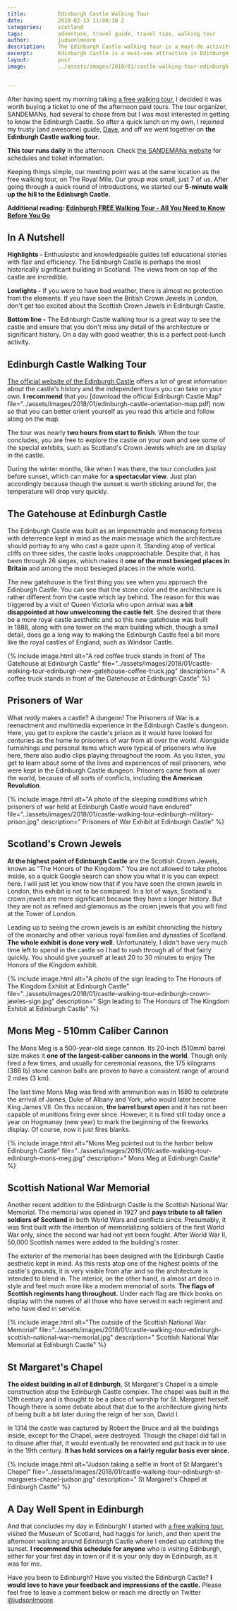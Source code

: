 ```yaml
---
title:			Edinburgh Castle Walking Tour
date:			2018-02-13 11:00:30 Z
categories:		scotland
tags:			adventure, travel guide, travel tips, walking tour
author:			judsonlmoore
description:	The Edinburgh Castle walking tour is a must-do activity in Edinburgh. I took the walking tour of the castle which proved to be very educational and a highly efficient use of my limited time in Edinburgh. Read all my thoughts and see my best photos here.
excerpt:		Edinburgh Castle is a must-see attraction in Edinburgh. I took a walking tour of the castle which proved to be very educational and a highly efficient use of my limited time in Edinburgh. Here are my notes from the tour as well as photos of the best details.
layout:			post
image:			../assets/images/2018/01/castle-walking-tour-edinburgh-new-gatehouse-judson.jpg


---
```


After having spent my morning taking [a free walking tour](https://www.judsonlmoore.com/edinburgh-free-walking-tour/), I decided it was worth buying a ticket to one of the afternoon paid tours. The tour organizer, SANDEMANs, had several to chose from but I was most interested in getting to know the Edinburgh Castle. So after a quick lunch on my own, I rejoined my trusty (and awesome) guide, [Dave](http://www.neweuropetours.eu/Edinburgh/en/Guides/Details/Yb9onL/dave), and off we went together on **the Edinburgh Castle walking tour**.

**This tour runs daily** in the afternoon. Check [the SANDEMANs website](http://www.neweuropetours.eu/edinburgh/en/home?&Tour=8276) for schedules and ticket information.

Keeping things simple, our meeting point was at the same location as the free walking tour, on The Royal Mile. Our group was small, just 7 of us. After going through a quick round of introductions, we started our **5-minute walk up the hill to the Edinburgh Castle**.

**Additional reading: [Edinburgh FREE Walking Tour - All You Need to Know Before You Go](https://www.judsonlmoore.com/edinburgh-free-walking-tour/)**

## In A Nutshell

**Highlights -** Enthusiastic and knowledgeable guides tell educational stories with flair and efficiency. The Edinburgh Castle is perhaps the most historically significant building in Scotland. The views from on top of the castle are incredible.

**Lowlights -** If you were to have bad weather, there is almost no protection from the elements. If you have seen the British Crown Jewels in London, don't get too excited about the Scottish Crown Jewels in Edinburgh Castle.

**Bottom line -** The Edinburgh Castle walking tour is a great way to see the castle and ensure that you don't miss any detail of the architecture or significant history. On a day with good weather, this is a perfect post-lunch activity.

## Edinburgh Castle Walking Tour

[The official website of the Edinburgh Castle](https://www.edinburghcastle.gov.uk) offers a lot of great information about the castle's history and the independent tours you can take on your own. **I recommend** that you [download the official Edinburgh Castle Map" file="../assets/images/2018/01/edinburgh-castle-orientation-map.pdf) now so that you can better orient yourself as you read this article and follow along on the map.

The tour was nearly **two hours from start to finish**. When the tour concludes, you are free to explore the castle on your own and see some of the special exhibits, such as Scotland's Crown Jewels which are on display in the castle.

During the winter months, like when I was there, the tour concludes just before sunset, which can make for **a spectacular view**. Just plan accordingly because though the sunset is worth sticking around for, the temperature will drop very quickly.

## The Gatehouse at Edinburgh Castle

The Edinburgh Castle was built as an impenetrable and menacing fortress with deterrence kept in mind as the main message which the architecture should portray to any who cast a gaze upon it. Standing atop of vertical cliffs on three sides, the castle looks unapproachable. Despite that, it has been through 26 sieges, which makes it **one of the most besieged places in Britain** and among the most besieged places in the whole world.

The new gatehouse is the first thing you see when you approach the Edinburgh Castle. You can see that the stone color and the architecture is rather different from the castle which lay behind. The reason for this was triggered by a visit of Queen Victoria who upon arrival was **a bit disappointed at how unwelcoming the castle felt**. She desired that there be a more royal castle aesthetic and so this new gatehouse was built in 1888, along with one tower on the main building which, though a small detail, does go a long way to making the Edinburgh Castle feel a bit more like the royal castles of England, such as Windsor Castle.

{% include image.html alt="A red coffee truck stands in front of The Gatehouse at Edinburgh Castle" file="../assets/images/2018/01/castle-walking-tour-edinburgh-new-gatehouse-coffee-truck.jpg" description=" A coffee truck stands in front of the Gatehouse at Edinburgh Castle" %}

## Prisoners of War

What *really* makes a castle? A dungeon! The Prisoners of War is a reenactment and multimedia experience in the Edinburgh Castle's dungeon. Here, you get to explore the castle's prison as it would have looked for centuries as the home to prisoners of war from all over the world. Alongside furnishings and personal items which were typical of prisoners who live here, there also audio clips playing throughout the room. As you listen, you get to learn about some of the lives and experiences of real prisoners, who were kept in the Edinburgh Castle dungeon. Prisoners came from all over the world, because of all sorts of conflicts, including **the American Revolution**.

{% include image.html alt="A photo of the sleeping conditions which prisoners of war held at Edinburgh Castle would have endured" file="../assets/images/2018/01/castle-walking-tour-edinburgh-military-prison.jpg" description=" Prisoners of War Exhibit at Edinburgh Castle" %}

## Scotland's Crown Jewels

**At the highest point of Edinburgh Castle** are the Scottish Crown Jewels, known as "The Honors of the Kingdom." You are not allowed to take photos inside, so a quick Google search can show you what it is you can expect here. I will just let you know now that if you have seen the crown jewels in London, this exhibit is not to be compared. In a lot of ways, Scotland's crown jewels are more significant because they have a longer history. But they are not as refined and glamorous as the crown jewels that you will find at the Tower of London.

Leading up to seeing the crown jewels is an exhibit chronicling the history of the monarchy and other various royal families and dynasties of Scotland. **The whole exhibit is done very well.** Unfortunately, I didn't have very much time left to spend in the castle so I had to rush through all of that fairly quickly. You should give yourself at least 20 to 30 minutes to enjoy The Honors of the Kingdom exhibit.

{% include image.html alt="A photo of the sign leading to The Honours of The Kingdom Exhibit at Edinburgh Castle" file="../assets/images/2018/01/castle-walking-tour-edinburgh-crown-jewles-sign.jpg" description=" Sign leading to The Honours of The Kingdom Exhibit at Edinburgh Castle" %}

## Mons Meg - 510mm Caliber Cannon

The Mons Meg is a 500-year-old siege cannon. Its 20-inch (510mm) barrel size makes it **one of the largest-caliber cannons in the world**. Though only fired a few times, and usually for ceremonial reasons, the 175 kilograms (386 lb) stone cannon balls are proven to have a consistent range of around 2 miles (3 km).

The last time Mons Meg was fired with ammunition was in 1680 to celebrate the arrival of James, Duke of Albany and York, who would later become King James VII. On this occasion, **the barrel burst open** and it has not been capable of munitions firing ever since. However, it is fired still today once a year on Hogmanay (new year) to mark the beginning of the fireworks display. Of course, now it just fires blanks.

{% include image.html alt="Mons Meg pointed out to the harbor below Edinburgh Castle" file="../assets/images/2018/01/castle-walking-tour-edinburgh-mons-meg.jpg" description=" Mons Meg at Edinburgh Castle" %}

## Scottish National War Memorial

Another recent addition to the Edinburgh Castle is the Scottish National War Memorial. The memorial was opened in 1927 and **pays tribute to all fallen soldiers of Scotland** in both World Wars and conflicts since. Presumably, it was first built with the intention of memorializing soldiers of the first World War only, since the second war had not yet been fought. After World War II, 50,000 Scottish names were added to the building's roster.

The exterior of the memorial has been designed with the Edinburgh Castle aesthetic kept in mind. As this rests atop one of the highest points of the castle's grounds, it is very visible from afar and so the architecture is intended to blend in. The interior, on the other hand, is almost art deco in style and feel much more like a modern memorial of sorts. **The flags of Scottish regiments hang throughout.** Under each flag are thick books on display with the names of all those who have served in each regiment and who have died in service.

{% include image.html alt="The outside of the Scottish National War Memorial" file="../assets/images/2018/01/castle-walking-tour-edinburgh-scottish-national-war-memorial.jpg" description=" Scottish National War Memorial at Edinburgh Castle" %}

## St Margaret's Chapel

**The oldest building in all of Edinburgh**, St Margaret's Chapel is a simple construction atop the Edinburgh Castle complex. The chapel was built in the 12th century and is thought to be a place of worship for St. Margaret herself. Though there is some debate about that due to the architecture giving hints of being built a bit later during the reign of her son, David I.

In 1314 the castle was captured by Robert the Bruce and all the buildings inside, except for the Chapel, were destroyed. Though the chapel did fall in to disuse after that, it would eventually be renovated and put back in to use in the 19th century. **It has held services on a fairly regular basis ever since.**

{% include image.html alt="Judson taking a selfie in front of St Margaret's Chapel" file="../assets/images/2018/01/castle-walking-tour-edinburgh-st-margarets-chapel-judson.jpg" description=" St Margaret's Chapel at Edinburgh Castle" %}

## A Day Well Spent in Edinburgh

And that concludes my day in Edinburgh! I started with [a free walking tour](https://www.judsonlmoore.com/edinburgh-free-walking-tour/), visited the Museum of Scotland, had haggis for lunch, and then spent the afternoon walking around Edinburgh Castle where I ended up catching the sunset. **I recommend this schedule for anyone** who is visiting Edinburgh, either for your first day in town or if it is your only day in Edinburgh, as it was for me.

Have you been to Edinburgh? Have you visited the Edinburgh Castle? **I would love to have your feedback and impressions of the castle.** Please feel free to leave a comment below or reach me directly on Twitter [@judsonlmoore](https://www.twitter.com/judsonlmoore).

